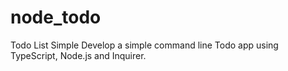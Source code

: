 # node_todo
Todo List Simple  Develop a simple command line Todo app using TypeScript, Node.js and Inquirer.
